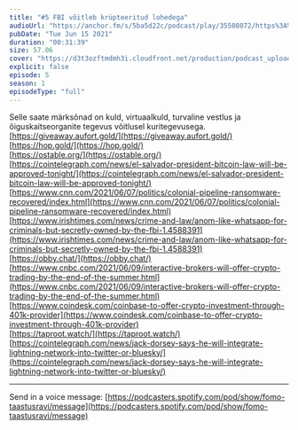 ```yaml
---
title: "#5 FBI võitleb krüpteeritud lohedega"
audioUrl: "https://anchor.fm/s/5ba5d22c/podcast/play/35508072/https%3A%2F%2Fd3ctxlq1ktw2nl.cloudfront.net%2Fstaging%2F2021-5-15%2F750bbe28-1f01-b8f0-c70e-ebc202f90191.m4a"
pubDate: "Tue Jun 15 2021"
duration: "00:31:39"
size: 57.06 
cover: "https://d3t3ozftmdmh3i.cloudfront.net/production/podcast_uploaded_episode/15275939/15275939-1624564748955-3f92acc1ce3cb.jpg"
explicit: false
episode: 5
season: 1
episodeType: "full"
---
```


Selle saate märksõnad on kuld, virtuaalkuld, turvaline vestlus ja õiguskaitseorganite tegevus võitlusel kuritegevusega.  
[https://giveaway.aufort.gold/](https://giveaway.aufort.gold/)  
[https://hop.gold/](https://hop.gold/)  
[https://ostable.org/](https://ostable.org/)  
[https://cointelegraph.com/news/el-salvador-president-bitcoin-law-will-be-approved-tonight/](https://cointelegraph.com/news/el-salvador-president-bitcoin-law-will-be-approved-tonight/)  
[https://www.cnn.com/2021/06/07/politics/colonial-pipeline-ransomware-recovered/index.html](https://www.cnn.com/2021/06/07/politics/colonial-pipeline-ransomware-recovered/index.html)  
[https://www.irishtimes.com/news/crime-and-law/anom-like-whatsapp-for-criminals-but-secretly-owned-by-the-fbi-1.4588391](https://www.irishtimes.com/news/crime-and-law/anom-like-whatsapp-for-criminals-but-secretly-owned-by-the-fbi-1.4588391)  
[https://obby.chat/](https://obby.chat/)  
[https://www.cnbc.com/2021/06/09/interactive-brokers-will-offer-crypto-trading-by-the-end-of-the-summer.html](https://www.cnbc.com/2021/06/09/interactive-brokers-will-offer-crypto-trading-by-the-end-of-the-summer.html)  
[https://www.coindesk.com/coinbase-to-offer-crypto-investment-through-401k-provider](https://www.coindesk.com/coinbase-to-offer-crypto-investment-through-401k-provider)  
[https://taproot.watch/](https://taproot.watch/)  
[https://cointelegraph.com/news/jack-dorsey-says-he-will-integrate-lightning-network-into-twitter-or-bluesky/](https://cointelegraph.com/news/jack-dorsey-says-he-will-integrate-lightning-network-into-twitter-or-bluesky/)  
  
---   
  
Send in a voice message: [https://podcasters.spotify.com/pod/show/fomo-taastusravi/message](https://podcasters.spotify.com/pod/show/fomo-taastusravi/message)